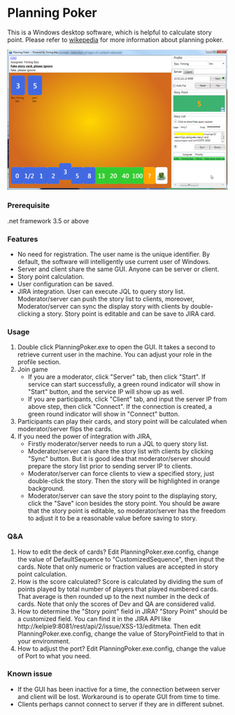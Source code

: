 # Planning Poker
This is a Windows desktop software, which is helpful to calculate story point. Please refer to [wikepedia](https://en.wikipedia.org/wiki/Planning_poker) for more information about planning poker.

![screen-shot](README/screenshot1.png)

### Prerequisite
.net framework 3.5 or above

### Features
* No need for registration.
  The user name is the unique identifier. By default, the software will intelligently use current user of Windows.
* Server and client share the same GUI. Anyone can be server or client.
* Story point calculation.
* User configuration can be saved.
* JIRA integration.
  User can execute JQL to query story list.
  Moderator/server can push the story list to clients, moreover, Moderator/server can sync the display story with clients by double-clicking a story. 
  Story point is editable and can be save to JIRA card.

### Usage
1. Double click PlanningPoker.exe to open the GUI. It takes a second to retrieve current user in the machine.
You can adjust your role in the profile section.
2. Join game 
   * If you are a moderator, click "Server" tab, then click "Start". If service can start successfully, a green round indicator will show in "Start" button, and the service IP will show up as well.
   * If you are participants, click "Client" tab, and input the server IP from above step, then click "Connect". If the connection is created, a green round indicator will show in "Connect" button.
3. Participants can play their cards, and story point will be calculated when moderator/server flips the cards.
4. If you need the power of integration with JIRA, 
   * Firstly moderator/server needs to run a JQL to query story list.
   * Moderator/server can share the story list with clients by clicking "Sync" button.
     But it is good idea that moderator/server should prepare the story list prior to sending server IP to clients.
   * Moderator/server can force clients to view a specified story, just double-click the story. Then the story will be highlighted in orange background.
   * Moderator/server can save the story point to the displaying story, click the "Save" icon besides the story point. You should be aware that the story point is editable, so moderator/server has the freedom to adjust it to be a reasonable value before saving to story.

### Q&A
1. How to edit the deck of cards?
   Edit PlanningPoker.exe.config, change the value of DefaultSequence to "CustomizedSequence", then input the cards. Note that only numeric or fraction values are accepted in story point calculation.
2. How is the score calculated?
   Score is calculated by dividing the sum of points played by total number of players that played numbered cards. That average is then rounded up to the next number in the deck of cards.
   Note that only the scores of Dev and QA are considered valid.
3. How to determine the "Story point" field in JIRA?
   "Story Point" should be a customized field. You can find it in the JIRA API like http://kelpie9:8081/rest/api/2/issue/XSS-13/editmeta.
   Then edit PlanningPoker.exe.config, change the value of StoryPointField to that in your environment.
4. How to adjust the port?
   Edit PlanningPoker.exe.config, change the value of Port to what you need.

### Known issue
* If the GUI has been inactive for a time, the connection between server and client will be lost.
  Workaround is to operate GUI from time to time.
* Clients perhaps cannot connect to server if they are in different subnet.
